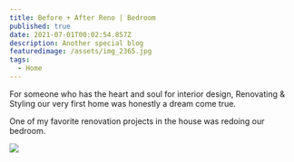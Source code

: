```yaml
---
title: Before + After Reno | Bedroom
published: true
date: 2021-07-01T00:02:54.857Z
description: Another special blog
featuredimage: /assets/img_2365.jpg
tags:
  - Home
---
```

For someone who has the heart and soul for interior design, Renovating & Styling our very first home was honestly a dream come true. 

One of my favorite renovation projects in the house was redoing our bedroom. 



![](/assets/before-after.jpg)
